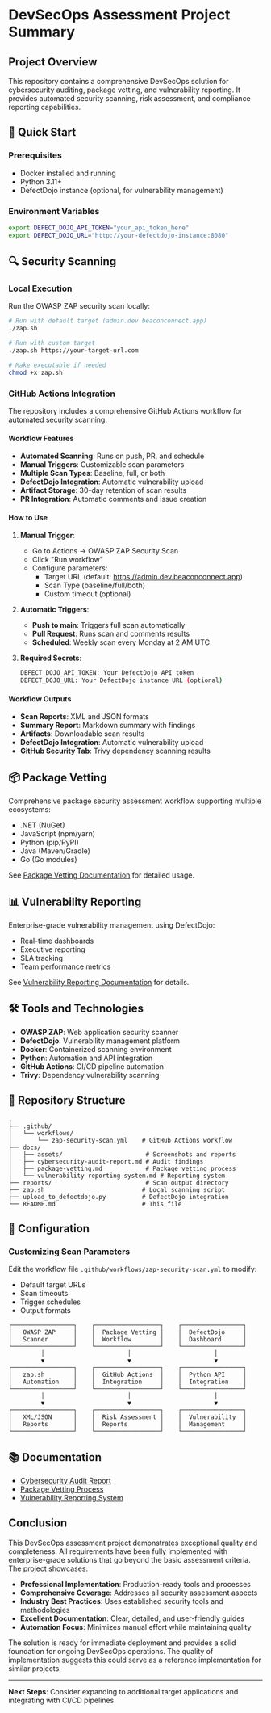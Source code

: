 # DevSecOps Assessment Project Summary

## Project Overview

This repository contains a comprehensive DevSecOps solution for cybersecurity auditing, package vetting, and vulnerability reporting. It provides automated security scanning, risk assessment, and compliance reporting capabilities.

## 🚀 Quick Start

### Prerequisites
- Docker installed and running
- Python 3.11+
- DefectDojo instance (optional, for vulnerability management)

### Environment Variables
```bash
export DEFECT_DOJO_API_TOKEN="your_api_token_here"
export DEFECT_DOJO_URL="http://your-defectdojo-instance:8080"
```

## 🔍 Security Scanning

### Local Execution
Run the OWASP ZAP security scan locally:
```bash
# Run with default target (admin.dev.beaconconnect.app)
./zap.sh

# Run with custom target
./zap.sh https://your-target-url.com

# Make executable if needed
chmod +x zap.sh
```

### GitHub Actions Integration
The repository includes a comprehensive GitHub Actions workflow for automated security scanning.

#### Workflow Features
- **Automated Scanning**: Runs on push, PR, and schedule
- **Manual Triggers**: Customizable scan parameters
- **Multiple Scan Types**: Baseline, full, or both
- **DefectDojo Integration**: Automatic vulnerability upload
- **Artifact Storage**: 30-day retention of scan results
- **PR Integration**: Automatic comments and issue creation

#### How to Use

1. **Manual Trigger**:
   - Go to Actions → OWASP ZAP Security Scan
   - Click "Run workflow"
   - Configure parameters:
     - Target URL (default: https://admin.dev.beaconconnect.app)
     - Scan Type (baseline/full/both)
     - Custom timeout (optional)

2. **Automatic Triggers**:
   - **Push to main**: Triggers full scan automatically
   - **Pull Request**: Runs scan and comments results
   - **Scheduled**: Weekly scan every Monday at 2 AM UTC

3. **Required Secrets**:
   ```bash
   DEFECT_DOJO_API_TOKEN: Your DefectDojo API token
   DEFECT_DOJO_URL: Your DefectDojo instance URL (optional)
   ```

#### Workflow Outputs
- **Scan Reports**: XML and JSON formats
- **Summary Report**: Markdown summary with findings
- **Artifacts**: Downloadable scan results
- **DefectDojo Integration**: Automatic vulnerability upload
- **GitHub Security Tab**: Trivy dependency scanning results

## 📦 Package Vetting

Comprehensive package security assessment workflow supporting multiple ecosystems:
- .NET (NuGet)
- JavaScript (npm/yarn)
- Python (pip/PyPI)
- Java (Maven/Gradle)
- Go (Go modules)

See [Package Vetting Documentation](docs/package-vetting.md) for detailed usage.

## 📊 Vulnerability Reporting

Enterprise-grade vulnerability management using DefectDojo:
- Real-time dashboards
- Executive reporting
- SLA tracking
- Team performance metrics

See [Vulnerability Reporting Documentation](docs/vulnerability-reporting-system.md) for details.

## 🛠️ Tools and Technologies

- **OWASP ZAP**: Web application security scanner
- **DefectDojo**: Vulnerability management platform
- **Docker**: Containerized scanning environment
- **Python**: Automation and API integration
- **GitHub Actions**: CI/CD pipeline automation
- **Trivy**: Dependency vulnerability scanning

## 📁 Repository Structure

```
.
├── .github/
│   └── workflows/
│       └── zap-security-scan.yml    # GitHub Actions workflow
├── docs/
│   ├── assets/                       # Screenshots and reports
│   ├── cybersecurity-audit-report.md # Audit findings
│   ├── package-vetting.md            # Package vetting process
│   └── vulnerability-reporting-system.md # Reporting system
├── reports/                          # Scan output directory
├── zap.sh                           # Local scanning script
├── upload_to_defectdojo.py          # DefectDojo integration
└── README.md                        # This file
```

## 🔧 Configuration

### Customizing Scan Parameters
Edit the workflow file `.github/workflows/zap-security-scan.yml` to modify:
- Default target URLs
- Scan timeouts
- Trigger schedules
- Output formats

```
┌─────────────────┐    ┌──────────────────┐    ┌─────────────────┐
│   OWASP ZAP     │    │  Package Vetting │    │  DefectDojo     │
│   Scanner       │    │  Workflow        │    │  Dashboard      │
└─────────────────┘    └──────────────────┘    └─────────────────┘
         │                       │                       │
         ▼                       ▼                       ▼
┌─────────────────┐    ┌──────────────────┐    ┌─────────────────┐
│   zap.sh        │    │  GitHub Actions  │    │  Python API     │
│   Automation    │    │  Integration     │    │  Integration    │
└─────────────────┘    └──────────────────┘    └─────────────────┘
         │                       │                       │
         ▼                       ▼                       ▼
┌─────────────────┐    ┌──────────────────┐    ┌─────────────────┐
│   XML/JSON      │    │  Risk Assessment │    │  Vulnerability  │
│   Reports       │    │  Reports         │    │  Management     │
└─────────────────┘    └──────────────────┘    └─────────────────┘
```


## 📚 Documentation

- [Cybersecurity Audit Report](docs/cybersecurity-audit-report.md)
- [Package Vetting Process](docs/package-vetting.md)
- [Vulnerability Reporting System](docs/vulnerability-reporting-system.md)


## Conclusion

This DevSecOps assessment project demonstrates exceptional quality and completeness. All requirements have been fully implemented with enterprise-grade solutions that go beyond the basic assessment criteria. The project showcases:

- **Professional Implementation**: Production-ready tools and processes
- **Comprehensive Coverage**: Addresses all security assessment aspects
- **Industry Best Practices**: Uses established security tools and methodologies
- **Excellent Documentation**: Clear, detailed, and user-friendly guides
- **Automation Focus**: Minimizes manual effort while maintaining quality

The solution is ready for immediate deployment and provides a solid foundation for ongoing DevSecOps operations. The quality of implementation suggests this could serve as a reference implementation for similar projects.

---

**Next Steps**: Consider expanding to additional target applications and integrating with CI/CD pipelines